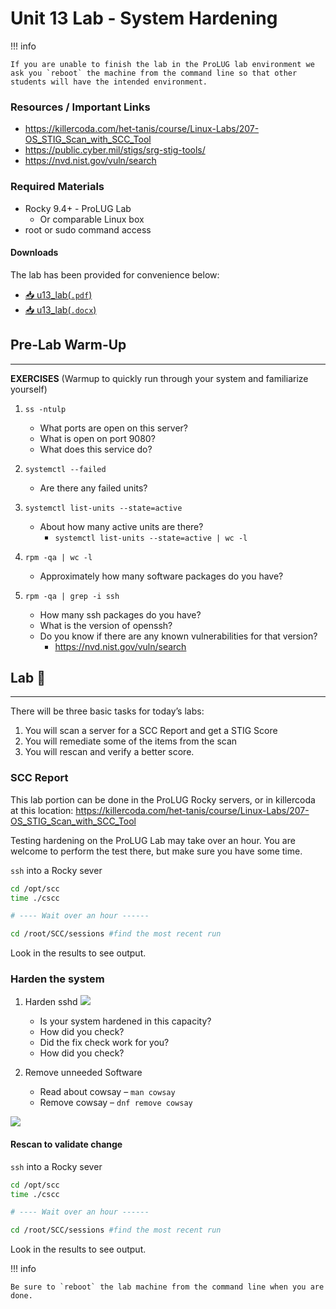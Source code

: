 # Unit 13 Lab - System Hardening

!!! info

    If you are unable to finish the lab in the ProLUG lab environment we ask you `reboot` the machine from the command line so that other students will have the intended environment.

### Resources / Important Links

-   <https://killercoda.com/het-tanis/course/Linux-Labs/207-OS_STIG_Scan_with_SCC_Tool>
-   <https://public.cyber.mil/stigs/srg-stig-tools/>
-   <https://nvd.nist.gov/vuln/search>

### Required Materials

-   Rocky 9.4+ - ProLUG Lab
    -   Or comparable Linux box
-   root or sudo command access

#### Downloads

The lab has been provided for convenience below:

- <a href="../../assets/lac/downloads/u13/u13_lab.pdf" target="_blank" download>📥 u13_lab(`.pdf`)</a>
- <a href="../../assets/lac/downloads/u13/u13_lab.docx" target="_blank" download>📥 u13_lab(`.docx`)</a>

## Pre-Lab Warm-Up

---

**EXERCISES** (Warmup to quickly run through your system and familiarize yourself)

1. `ss -ntulp`

    - What ports are open on this server?
    - What is open on port 9080?
    - What does this service do?

2. `systemctl --failed`

    - Are there any failed units?

3. `systemctl list-units --state=active`

    - About how many active units are there?
        - `systemctl list-units --state=active | wc -l`

4. `rpm -qa | wc -l`

    - Approximately how many software packages do you have?

5. `rpm -qa | grep -i ssh`

    - How many ssh packages do you have?
    - What is the version of openssh?
    - Do you know if there are any known vulnerabilities for that version?
        - <https://nvd.nist.gov/vuln/search>

## Lab 🧪

---

There will be three basic tasks for today’s labs:

1.  You will scan a server for a SCC Report and get a STIG Score
2.  You will remediate some of the items from the scan
3.  You will rescan and verify a better score.

### SCC Report

This lab portion can be done in the ProLUG Rocky servers, or in killercoda at this location:
<https://killercoda.com/het-tanis/course/Linux-Labs/207-OS_STIG_Scan_with_SCC_Tool>

Testing hardening on the ProLUG Lab may take over an hour. You are welcome to perform the
test there, but make sure you have some time.

`ssh` into a Rocky sever

```bash linenums="1"
cd /opt/scc
time ./cscc

# ---- Wait over an hour ------

cd /root/SCC/sessions #find the most recent run
```

Look in the results to see output.

### Harden the system

1. Harden sshd
    <img src="../../assets/lac/downloads/u13/image2.jpeg"></img>

    - Is your system hardened in this capacity?
    - How did you check?
    - Did the fix check work for you?
    - How did you check?

2. Remove unneeded Software

    - Read about cowsay – `man cowsay`
    - Remove cowsay – `dnf remove cowsay`

<img src="../../assets/lac/downloads/u13/image3.png"></img>

#### Rescan to validate change

`ssh` into a Rocky sever

```bash linenums="1"
cd /opt/scc
time ./cscc

# ---- Wait over an hour ------

cd /root/SCC/sessions #find the most recent run
```

Look in the results to see output.

!!! info

    Be sure to `reboot` the lab machine from the command line when you are done.

